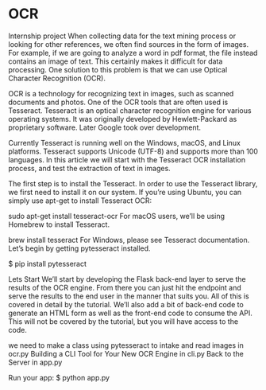 # OCR
Internship project
When collecting data for the text mining process or looking for other references, we often find sources in the form of images. For example, if we are going to analyze a word in pdf format, the file instead contains an image of text. This certainly makes it difficult for data processing. One solution to this problem is that we can use Optical Character Recognition (OCR).

OCR is a technology for recognizing text in images, such as scanned documents and photos. One of the OCR tools that are often used is Tesseract. Tesseract is an optical character recognition engine for various operating systems. It was originally developed by Hewlett-Packard as proprietary software. Later Google took over development.

Currently Tesseract is running well on the Windows, macOS, and Linux platforms. Tesseract supports Unicode (UTF-8) and supports more than 100 languages. In this article we will start with the Tesseract OCR installation process, and test the extraction of text in images.

The first step is to install the Tesseract. In order to use the Tesseract library, we first need to install it on our system. If you’re using Ubuntu, you can simply use apt-get to install Tesseract OCR:

sudo apt-get install tesseract-ocr
For macOS users, we’ll be using Homebrew to install Tesseract.

brew install tesseract
For Windows, please see Tesseract documentation. Let’s begin by getting pytesseract installed.

$ pip install pytesseract

Lets Start
We’ll start by developing the Flask back-end layer to serve the results of the OCR engine. From there you can just hit the endpoint and serve the results to the end user in the manner that suits you. All of this is covered in detail by the tutorial. We’ll also add a bit of back-end code to generate an HTML form as well as the front-end code to consume the API. This will not be covered by the tutorial, but you will have access to the code.

we need to make a class using pytesseract to intake and read images in ocr.py
Building a CLI Tool for Your New OCR Engine in cli.py
Back to the Server in app.py

Run your app:
$ python app.py
